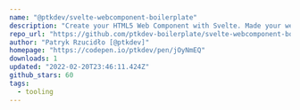 ```yaml
---
name: "@ptkdev/svelte-webcomponent-boilerplate"
description: "Create your HTML5 Web Component with Svelte. Made your web components with this user friendly boilerplate"
repo_url: "https://github.com/ptkdev-boilerplate/svelte-webcomponent-boilerplate"
author: "Patryk Rzucidło [@ptkdev]"
homepage: "https://codepen.io/ptkdev/pen/jOyNmEQ"
downloads: 1
updated: "2022-02-20T23:46:11.424Z"
github_stars: 60
tags: 
  - tooling
---
```

